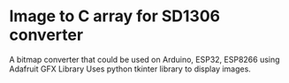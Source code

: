 # Image to C array for SD1306 converter
A bitmap converter that could be used on Arduino, ESP32, ESP8266 using Adafruit GFX Library
Uses python tkinter library to display images.
